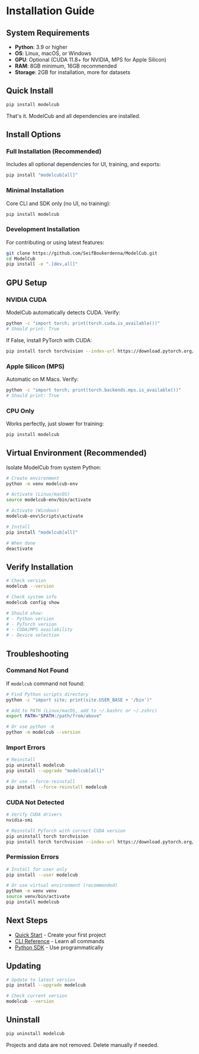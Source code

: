 # Installation Guide

## System Requirements

- **Python**: 3.9 or higher
- **OS**: Linux, macOS, or Windows
- **GPU**: Optional (CUDA 11.8+ for NVIDIA, MPS for Apple Silicon)
- **RAM**: 8GB minimum, 16GB recommended
- **Storage**: 2GB for installation, more for datasets

## Quick Install

```bash
pip install modelcub
```

That's it. ModelCub and all dependencies are installed.

## Install Options

### Full Installation (Recommended)

Includes all optional dependencies for UI, training, and exports:

```bash
pip install "modelcub[all]"
```

### Minimal Installation

Core CLI and SDK only (no UI, no training):

```bash
pip install modelcub
```

### Development Installation

For contributing or using latest features:

```bash
git clone https://github.com/SeifBoukerdenna/ModelCub.git
cd ModelCub
pip install -e ".[dev,all]"
```

## GPU Setup

### NVIDIA CUDA

ModelCub automatically detects CUDA. Verify:

```bash
python -c "import torch; print(torch.cuda.is_available())"
# Should print: True
```

If False, install PyTorch with CUDA:

```bash
pip install torch torchvision --index-url https://download.pytorch.org/whl/cu118
```

### Apple Silicon (MPS)

Automatic on M Macs. Verify:

```bash
python -c "import torch; print(torch.backends.mps.is_available())"
# Should print: True
```

### CPU Only

Works perfectly, just slower for training:

```bash
pip install modelcub
```

## Virtual Environment (Recommended)

Isolate ModelCub from system Python:

```bash
# Create environment
python -m venv modelcub-env

# Activate (Linux/macOS)
source modelcub-env/bin/activate

# Activate (Windows)
modelcub-env\Scripts\activate

# Install
pip install "modelcub[all]"

# When done
deactivate
```

## Verify Installation

```bash
# Check version
modelcub --version

# Check system info
modelcub config show

# Should show:
# - Python version
# - PyTorch version
# - CUDA/MPS availability
# - Device selection
```

## Troubleshooting

### Command Not Found

If `modelcub` command not found:

```bash
# Find Python scripts directory
python -c "import site; print(site.USER_BASE + '/bin')"

# Add to PATH (Linux/macOS, add to ~/.bashrc or ~/.zshrc)
export PATH="$PATH:/path/from/above"

# Or use python -m
python -m modelcub --version
```

### Import Errors

```bash
# Reinstall
pip uninstall modelcub
pip install --upgrade "modelcub[all]"

# Or use --force-reinstall
pip install --force-reinstall modelcub
```

### CUDA Not Detected

```bash
# Verify CUDA drivers
nvidia-smi

# Reinstall PyTorch with correct CUDA version
pip uninstall torch torchvision
pip install torch torchvision --index-url https://download.pytorch.org/whl/cu118
```

### Permission Errors

```bash
# Install for user only
pip install --user modelcub

# Or use virtual environment (recommended)
python -m venv venv
source venv/bin/activate
pip install modelcub
```

## Next Steps

- [Quick Start](quick-start.md) - Create your first project
- [CLI Reference](cli-reference.md) - Learn all commands
- [Python SDK](python-sdk.md) - Use programmatically

## Updating

```bash
# Update to latest version
pip install --upgrade modelcub

# Check current version
modelcub --version
```

## Uninstall

```bash
pip uninstall modelcub
```

Projects and data are not removed. Delete manually if needed.